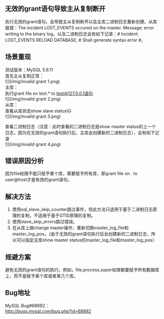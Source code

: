 ## 无效的grant语句导致主从复制断开


执行无效的grant语句，会导致主从复制断开以及主库二进制日志重新创建，从库报错：The incident LOST_EVENTS occured on the master. Message: error writing to the binary log，以及二进制日志会有如下记录：# Incident: LOST_EVENTS
RELOAD DATABASE; # Shall generate syntax error #。  



场景重现
-------
测试版本：MySQL 5.6.11  
首先主从复制正常：  
![](/img/invaild grant 1.png)  
主库：  
执行grant file on test.* to test@127.0.0.1语句  
![](/img/invaild grant 2.png)  
从库：  
 查看从库状态show slave status\G  
![](/img/invaild grant 3.png)  

查看二进制日志（注意：此时查看的二进制日志是show master status的上一个日志，因为在无效的grant语句执行后，主库会创建新的二进制日志），会有如下记录  
![](/img/invaild grant 4.png)  


错误原因分析
----------
因为file权限不能只赋予某个库，需要赋予所有库，即grant file on *.* to user@host才是有效的grant语句。  


解决方法
-------
1. 使用sql_slave_skip_counter跳过事件，但此方法只适用于基于二进制日志原理的复制，不适用于基于GTID原理的复制。  
2. 使用slave_skip_errors跳过错误。  
3. 在从库上做change master操作，重新切换master_log_file和master_log_pos。（由于无效的grant语句执行后会创建新的二进制日志，所以可以指定主库show master status的master_log_file和master_log_pos）  


规避方案
-------
避免无效的grant语句的执行。例如，file,process,super权限都要赋予所有数据库上，而不是赋予某个库或者某几个库。  


Bug地址
-------
MySQL Bug#68892：  
http://bugs.mysql.com/bug.php?id=68892  